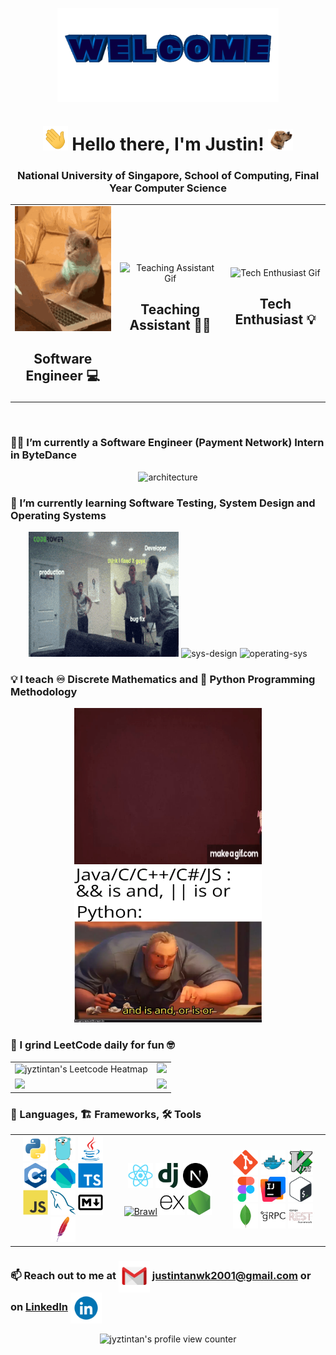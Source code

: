 <p align="center">
    <img src="welcome-cropped.gif" alt="Welcome!" style="display: block; margin-left: auto; margin-right: auto; height: 150px; padding: 0px;" />
</p>

<h1 align="center">
    <img src="wave.gif" alt="Wave" width="40px"/>
    Hello there, I'm Justin!
    <img src="dog.gif" alt="Doge" width="40px" padding="0"/>
</h1>

<h3 align="center">National University of Singapore, School of Computing, Final Year Computer Science</h3>

<table align="center" style="table-layout: fixed; width: 100%;">
  <tr>
    <td align="center">
      <img src="cat-computer.gif" alt="Software Engineer Gif" width="200" height="200"/>
      <h2>Software Engineer 💻</h2>
    </td>
    <td align="center">
      <img src="tutor.gif" alt="Teaching Assistant Gif" width="300" height="200"/>
      <h2>Teaching Assistant 👨‍🏫</h2>
    </td>
    <td align="center">
      <img src="https://i.makeagif.com/media/9-20-2022/Lr_Ggs.gif" alt="Tech Enthusiast Gif" width="200" height="200"/>
      <h2>Tech Enthusiast 💡</h2>
    </td>
  </tr>
</table>

<br>

### 👨‍💻 I’m currently a Software Engineer (Payment Network) Intern in ByteDance 
<p align="center">
  <img src="day1.gif" alt="architecture" width="240" height="240" /> 
</p>

### 🧠 I’m currently learning Software Testing, System Design and Operating Systems
<p align="center">
  <img src="giphy-downsized.gif" alt="architecture" width="240" height="200" /> 
  <img src="https://media.makeameme.org/created/there-you-have-5ca364.jpg" alt="sys-design" width="240" height="200"/>
  <img src="https://media1.tenor.com/m/BL7Z1ok73YsAAAAd/penguin-linux-tux.gif" alt="operating-sys" width="240" height="200"/>
</p>

### 💡 I teach ♾ Discrete Mathematics and 🐍 Python Programming Methodology
<div align="center" display="flex">
    <img src="infinite-hotel.gif" alt="Infinite Hotel" width="300" height="250" /> 
    <img src="python.webp" alt="Python Meme" width="300" height="250"/>
</div>


### 🚀 I grind LeetCode daily for fun 🤓
<table>
    <tr>
    <td>
      <img src="https://leetcard.jacoblin.cool/jyztintan?theme=nord&ext=heatmap" alt="jyztintan's Leetcode Heatmap" style="width: 100%; height: auto;" />
    </td>
    <td>
      <img src="https://github-readme-stats.vercel.app/api/wakatime?username=jyztintan&langs_count=10" style="width: 100%; height: auto;"/>
    </td>
    </tr>
  <tr>
    <td>
      <img src="https://github-readme-stats.vercel.app/api?username=jyztintan&show_icons=true&locale=en&bg_color=0d1117&text_color=ffffff" height="200"/>
    </td>
    <td>
      <img src="https://github-readme-streak-stats.herokuapp.com/?user=jyztintan&theme=dark&background=0d1117" height="200"/>
    </td>
  </tr>
</table>


### 💬 Languages, 🏗️ Frameworks, 🛠️ Tools

<table align="center">
  <tr>
    <td align="center" width="33%">
      <a href="https://www.python.org" title="Python"><img src="https://raw.githubusercontent.com/devicons/devicon/master/icons/python/python-original.svg" width="40"/></a>
      <a href="https://go.dev" title="Go"><img src="https://raw.githubusercontent.com/devicons/devicon/master/icons/go/go-original.svg" width="40"/></a>
      <a href="https://www.java.com" title="Java"><img src="https://raw.githubusercontent.com/devicons/devicon/master/icons/java/java-original.svg" width="40"/></a>
      <a href="https://isocpp.org/" title="C++"><img src="https://raw.githubusercontent.com/devicons/devicon/master/icons/cplusplus/cplusplus-original.svg" width="40"/></a>
      <a href="https://dart.dev" title="Dart"><img src="https://raw.githubusercontent.com/devicons/devicon/master/icons/dart/dart-original.svg" width="40"/></a>
      <a href="https://www.typescriptlang.org/" title="TypeScript"><img src="https://raw.githubusercontent.com/devicons/devicon/master/icons/typescript/typescript-original.svg" width="40"/></a>
      <a href="https://developer.mozilla.org/en-US/docs/Web/JavaScript" title="JavaScript"><img src="https://raw.githubusercontent.com/devicons/devicon/master/icons/javascript/javascript-original.svg" width="40"/></a>
      <a href="https://en.wikipedia.org/wiki/SQL" title="SQL"><img src="https://raw.githubusercontent.com/devicons/devicon/master/icons/mysql/mysql-original.svg" width="40"/></a>
      <a href="https://www.markdownguide.org/" title="Markdown"><img src="https://raw.githubusercontent.com/devicons/devicon/master/icons/markdown/markdown-original.svg" width="40"/></a>
      <a href="https://thrift.apache.org/" title="Thrift IDL"><img src="https://raw.githubusercontent.com/devicons/devicon/master/icons/apache/apache-original.svg" width="40"/></a>
    </td>
    <td align="center" width="33%">
      <a href="https://react.dev" title="React"><img src="https://raw.githubusercontent.com/devicons/devicon/master/icons/react/react-original.svg" width="40"/></a>
      <a href="https://www.djangoproject.com/" title="Django"><img src="https://raw.githubusercontent.com/devicons/devicon/master/icons/django/django-plain.svg" width="40"/></a>
      <a href="https://nextjs.org/" title="Next.js"><img src="https://raw.githubusercontent.com/devicons/devicon/master/icons/nextjs/nextjs-original.svg" width="40"/></a>
      <a href="https://supercell.com/en/games/brawlstars" title="Congrats! You found the easter egg LOL"><img src="https://static.vecteezy.com/system/resources/previews/027/127/568/non_2x/brawl-stars-logo-brawl-stars-icon-transparent-free-png.png" alt="Brawl" width="40" height="40" /></a>
      <a href="https://expressjs.com/" title="Express.js"><img src="https://raw.githubusercontent.com/devicons/devicon/master/icons/express/express-original.svg" width="40"/></a>
      <a href="https://nodejs.org/" title="Node.js"><img src="https://raw.githubusercontent.com/devicons/devicon/master/icons/nodejs/nodejs-original.svg" width="40"/></a>
    </td>
    <td align="center" width="33%">
      <a href="https://git-scm.com/" title="Git"><img src="https://raw.githubusercontent.com/devicons/devicon/master/icons/git/git-original.svg" width="40"/></a>
      <a href="https://www.docker.com/" title="Docker"><img src="https://raw.githubusercontent.com/devicons/devicon/master/icons/docker/docker-original.svg" width="40"/></a>
      <a href="https://www.vim.org/" title="Vim"><img src="https://raw.githubusercontent.com/devicons/devicon/master/icons/vim/vim-original.svg" width="40"/></a>
      <a href="https://www.figma.com/" title="Figma"><img src="https://raw.githubusercontent.com/devicons/devicon/master/icons/figma/figma-original.svg" width="40"/></a>
      <a href="https://www.jetbrains.com/" title="JetBrains IDEs"><img src="https://raw.githubusercontent.com/devicons/devicon/master/icons/intellij/intellij-original.svg" width="40"/></a>
      <a href="https://www.gnu.org/software/bash/" title="Unix / Zsh"><img src="https://raw.githubusercontent.com/devicons/devicon/master/icons/bash/bash-original.svg" width="40"/></a>
      <a href="https://www.mongodb.com/" title="MongoDB"><img src="https://raw.githubusercontent.com/devicons/devicon/master/icons/mongodb/mongodb-original.svg" width="40"/></a>
      <a href="https://grpc.io/" title="gRPC"><img src="https://raw.githubusercontent.com/devicons/devicon/master/icons/grpc/grpc-plain.svg" width="40"/></a>
      <a href="https://restfulapi.net/" title="REST"><img src="https://raw.githubusercontent.com/devicons/devicon/master/icons/djangorest/djangorest-original.svg" width="40"/></a>
    </td>
  </tr>
</table>
                    
<h3> 📫 Reach out to me at 
    <img align="center" src="gmail-icon.gif" alt="Email" height="50" width="50"/>
    <u>justintanwk2001@gmail.com</u> or on 
    <a href="https://www.linkedin.com/in/tan-wee-kian-justin/" target="blank">LinkedIn</a>
    <a href="https://www.linkedin.com/in/tan-wee-kian-justin/" target="blank"><img align="center"
          src="linkedin.gif"
          alt="Justin Tan" height="50" width="50"/>
    </a>
</h3>

<p align="center">  
    <img src="https://komarev.com/ghpvc/?username=jyztintan&color=1f2b4f&style=for-the-badge&" alt="jyztintan's profile view counter" /> 
</p>
